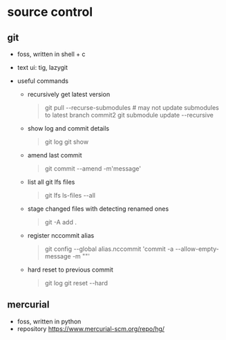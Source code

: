 # source control

## git

- foss, written in shell + c
- text ui: tig, lazygit

- useful commands
  - recursively get latest version
    > git pull --recurse-submodules     # may not update submodules to latest branch commit2
    > git submodule update --recursive  

  
  - show log and commit details
    > git log
    > git show <hash>

  - amend last commit
    > git commit --amend -m'message'

  - list all git lfs files 
    > git lfs ls-files --all

  - stage changed files with detecting renamed ones
    > git -A add .
  
  - register nccommit alias
    > git config --global alias.nccommit 'commit -a --allow-empty-message -m ""'

  - hard reset to previous commit
    > git log
    > git reset --hard <commit>


## mercurial

- foss, written in python
- repository https://www.mercurial-scm.org/repo/hg/
